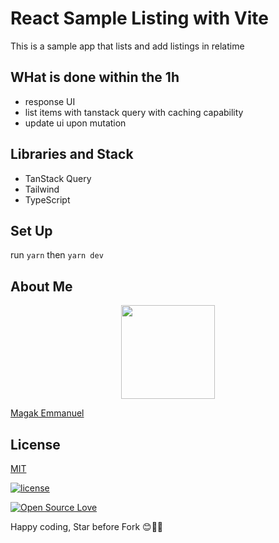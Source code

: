 # React Sample Listing with Vite

This is a sample app that lists and add listings in relatime

## WHat is done within the 1h

- response UI
- list items with tanstack query with caching capability
- update ui upon mutation

## Libraries and Stack

- TanStack Query
- Tailwind
- TypeScript


## Set Up

run `yarn` 
then `yarn dev`


## About Me

<p align="center"><img src="https://magak.me/assets/images/Geek-logo.png" width="150">

<a target="_blank" href="https://magak.me">Magak Emmanuel</a>

</p>

## License

[MIT](LICENSE)

[![license](https://img.shields.io/github/license/mashape/apistatus.svg?style=for-the-badge)](#)

[![Open Source Love](https://badges.frapsoft.com/os/v2/open-source-200x33.png?v=103)](#)

Happy coding, Star before Fork 😊💪💯